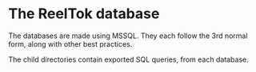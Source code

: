 # The ReelTok database

The databases are made using MSSQL.
They each follow the 3rd normal form, along with other best practices.

The child directories contain exported SQL queries, from each database.
